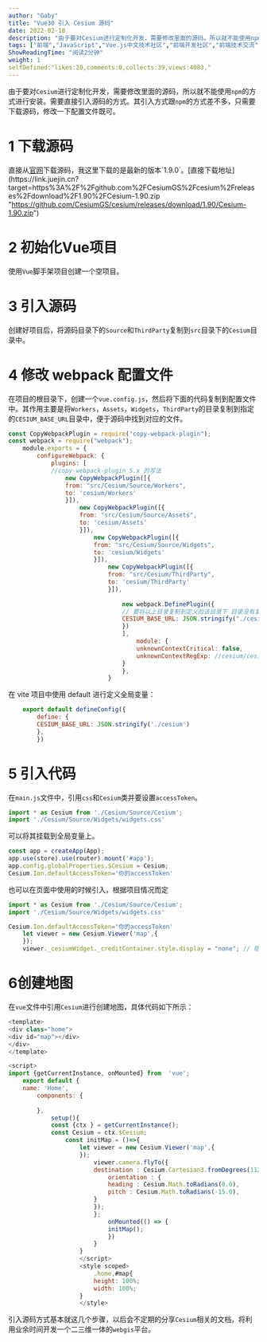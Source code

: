 ```yaml
---
author: "Gaby"
title: "Vue30 引入 Cesium 源码"
date: 2022-02-18
description: "由于要对Cesium进行定制化开发，需要修改里面的源码，所以就不能使用npm的方式进行安装。需要直接引入源码的方式。其引入方式跟npm的方式差不多，只需要下载源码，修改一下配置文件既可。"
tags: ["前端","JavaScript","Vue.js中文技术社区","前端开发社区","前端技术交流","前端框架教程","JavaScript 学习资源","CSS 技巧与最佳实践","HTML5 最新动态","前端工程师职业发展","开源前端项目","前端技术趋势"]
ShowReadingTime: "阅读2分钟"
weight: 1
selfDefined:"likes:20,comments:0,collects:39,views:4083,"
---
```

由于要对`Cesium`进行定制化开发，需要修改里面的源码，所以就不能使用`npm`的方式进行安装。需要直接引入源码的方式。其引入方式跟`npm`的方式差不多，只需要下载源码，修改一下配置文件既可。

1 下载源码
======

直接从[官网](https://link.juejin.cn?target=https%3A%2F%2Flinks.jianshu.com%2Fgo%3Fto%3Dhttps%253A%252F%252Fcesium.com%252Fdownloads%252F "https://links.jianshu.com/go?to=https%3A%2F%2Fcesium.com%2Fdownloads%2F")下载源码，我这里下载的是最新的版本`1.9.0`。[直接下载地址](https://link.juejin.cn?target=https%3A%2F%2Fgithub.com%2FCesiumGS%2Fcesium%2Freleases%2Fdownload%2F1.90%2FCesium-1.90.zip "https://github.com/CesiumGS/cesium/releases/download/1.90/Cesium-1.90.zip")

2 初始化Vue项目
==========

使用`Vue`脚手架项目创建一个空项目。

3 引入源码
======

创建好项目后，将源码目录下的`Source`和`ThirdParty`复制到`src`目录下的`Cesium`目录中。

4 修改 webpack 配置文件
=================

在项目的根目录下，创建一个`vue.config.js`，然后将下面的代码复制到配置文件中。其作用主要是将`Workers`，`Assets`，`Widgets`，`ThirdParty`的目录复制到指定的`CESIUM_BASE_URL`目录中，便于源码中找到对应的文件。

```js
const CopyWebpackPlugin = require("copy-webpack-plugin");
const webpack = require("webpack");
    module.exports = {
        configureWebpack: {
            plugins: [
            //copy-webpack-plugin 5.x 的写法
                new CopyWebpackPlugin([{
                from: "src/Cesium/Source/Workers",
                to: 'cesium/Workers'
                }]),
                    new CopyWebpackPlugin([{
                    from: "src/Cesium/Source/Assets",
                    to: 'cesium/Assets'
                    }]),
                        new CopyWebpackPlugin([{
                        from: "src/Cesium/Source/Widgets",
                        to: 'cesium/Widgets'
                        }]),
                            new CopyWebpackPlugin([{
                            from: "src/Cesium/ThirdParty",
                            to: 'cesium/ThirdParty'
                            }]),
                            
                                new webpack.DefinePlugin({
                                // 要将以上目录复制到定义的该目录下 目录没有复制对的话创建地图时🌏出不来
                                CESIUM_BASE_URL: JSON.stringify("./cesium")
                                })
                                ],
                                    module: {
                                    unknownContextCritical: false,
                                    unknownContextRegExp: //cesium/cesium/Source/Core/buildModuleUrl.js/
                                }
                                },
                            }
```

在 vite 项目中使用 default 进行定义全局变量：

```js
    export default defineConfig({
        define: {
        CESIUM_BASE_URL: JSON.stringify('./cesium')
        },
        })
```

5 引入代码
======

在`main.js`文件中，引用`css`和`Cesium`类并要设置`accessToken`。

```js
import * as Cesium from './Cesium/Source/Cesium';
import './Cesium/Source/Widgets/widgets.css'
```

可以将其挂载到全局变量上。

```js
const app = createApp(App);
app.use(store).use(router).mount('#app');
app.config.globalProperties.$Cesium = Cesium;
Cesium.Ion.defaultAccessToken='你的accessToken'
```

也可以在页面中使用的时候引入，根据项目情况而定

```js
import * as Cesium from './Cesium/Source/Cesium';
import './Cesium/Source/Widgets/widgets.css'

Cesium.Ion.defaultAccessToken='你的accessToken'
    let viewer = new Cesium.Viewer('map',{
    });
    viewer._cesiumWidget._creditContainer.style.display = "none"; // 隐藏版权
```

6创建地图
=====

在`vue`文件中引用`Cesium`进行创建地图，具体代码如下所示：

```js
<template>
<div class="home">
<div id="map"></div>
</div>
</template>

<script>
import {getCurrentInstance, onMounted} from  'vue';
    export default {
    name: 'Home',
        components: {
        
        },
            setup(){
            const {ctx } = getCurrentInstance();
            const Cesium = ctx.$Cesium;
                const initMap = ()=>{
                    let viewer = new Cesium.Viewer('map',{
                    });
                        viewer.camera.flyTo({
                        destination : Cesium.Cartesian3.fromDegrees(112.4175, 23.655, 400),
                            orientation : {
                            heading : Cesium.Math.toRadians(0.0),
                            pitch : Cesium.Math.toRadians(-15.0),
                        }
                        });
                        };
                            onMounted(() => {
                            initMap();
                            })
                        }
                    }
                    </script>
                    <style scoped>
                        .home,#map{
                        height: 100%;
                        width: 100%;
                    }
                    </style>
```

引入源码方式基本就这几个步骤，以后会不定期的分享`Cesium`相关的文档，将利用业余时间开发一个二三维一体的`webgis`平台。